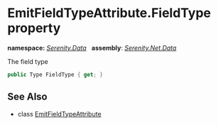 # EmitFieldTypeAttribute.FieldType property
**namespace:** *[Serenity.Data](../../README.md#serenity.data-namespace)*   **assembly**: *[Serenity.Net.Data](../../README.md)*

The field type

```csharp
public Type FieldType { get; }
```

## See Also

* class [EmitFieldTypeAttribute](../EmitFieldTypeAttribute.md)